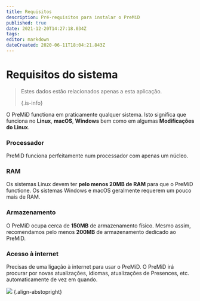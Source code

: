 ```yaml
---
title: Requisitos
description: Pré-requisitos para instalar o PreMiD
published: true
date: 2021-12-20T14:27:18.034Z
tags:
editor: markdown
dateCreated: 2020-06-11T18:04:21.843Z
---
```


# Requisitos do sistema

> Estes dados estão relacionados apenas a esta aplicação. 
> 
> {.is-info}

O PreMiD functiona em praticamente qualquer sistema. Isto significa que funciona no **Linux**, **macOS**, **Windows** bem como em algumas **Modificações do Linux**.

### Processador
PreMiD funciona perfeitamente num processador com apenas um núcleo.

### RAM
Os sistemas Linux devem ter **pelo menos 20MB de RAM** para que o PreMiD functione. Os sistemas Windows e macOS geralmente requerem um pouco mais de RAM.

### Armazenamento
O PreMiD ocupa cerca de **150MB** de armazenamento físico. Mesmo assim, recomendamos pelo menos **200MB** de armazenamento dedicado ao PreMiD.

### Acesso à internet
Precisas de uma ligação à internet para usar o PreMiD. O PreMiD irá procurar por novas atualizações, idiomas, atualizações de Presences, etc. automaticamente de vez em quando.

![](https://a.icons8.com/ViUXyjOj/f4tFww/svg.svg) {.align-abstopright}
